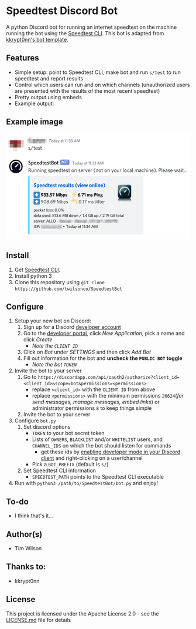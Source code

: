 # Speedtest Discord Bot
A python Discord bot for running an internet speedtest on the machine running the bot using the [Speedtest CLI](https://www.speedtest.net/apps/cli).
This bot is adapted from [kkrypt0nn's bot template](https://github.com/kkrypt0nn/Python-Discord-Bot-Template).

## Features
* Simple setup: point to Speedtest CLI, make bot and run `s/test` to run speedtest and report results
* Control which users can run and on which channels (unauthorized users are presented with the results of the most recent speedtest)
* Pretty output using embeds
* Example output:

## Example image
![ex](https://github.com/twilsonco/SpeedtestBot/blob/master/ex-results.png)

## Install
1. Get [Speedtest CLI](https://www.speedtest.net/apps/cli).
2. Install python 3
3. Clone this repository using `git clone https://github.com/twilsonco/SpeedtestBot`

## Configure
1. Setup your new bot on Discord:
	1. Sign up for a Discord [developer account](https://discord.com/developers/docs)
	2. Go to the [developer portal](https://discordapp.com/developers/applications), click *New Application*, pick a name and click *Create*
		* *Note the `CLIENT ID`*
	3. Click on *Bot* under *SETTINGS* and then click *Add Bot*
	4. Fill out information for the bot and **uncheck the `PUBLIC BOT` toggle**
		* *Note the bot `TOKEN`*
2. Invite the bot to your server
	1. Go to `https://discordapp.com/api/oauth2/authorize?client_id=<client_id>&scope=bot&permissions=<permissions>`
		* replace `<client_id>` with the `CLIENT ID` from above
		* replace `<permissions>` with the minimum permissions `26624`(*for send messages, manage messages, embed links*) or administrator permissions `8` to keep things simple
	2. Invite the bot to your server
2. Configure `bot.py`
	1. Set discord options
		* `TOKEN` to your bot secret token
		* Lists of `OWNERS`, `BLACKLIST` and/or `WHITELIST` users, and `CHANNEL_IDS` on which the bot should listen for commands
			* get these ids by [enabling developer mode in your Discord client](https://support.discord.com/hc/en-us/articles/206346498-Where-can-I-find-my-User-Server-Message-ID-) and right-clicking on a user/channel
		* Pick a `BOT_PREFIX` (default is `s/`)
	2. Set Speedtest CLI information
		* `SPEEDTEST_PATH` points to the Speedtest CLI executable
3. Run with `python3 /path/to/SpeedtestBot/bot.py` and enjoy!

## To-do
* I think that's it...

## Author(s)

* Tim Wilson

## Thanks to:

* kkrypt0nn

## License

This project is licensed under the Apache License 2.0 - see the [LICENSE.md](LICENSE.md) file for details
